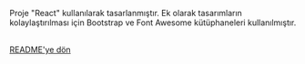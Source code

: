 Proje "React" kullanılarak tasarlanmıştır.
Ek olarak tasarımların kolaylaştırılması için Bootstrap ve Font Awesome kütüphaneleri kullanılmıştır.
<br/>
<br/>

[README'ye dön](../README.md) 